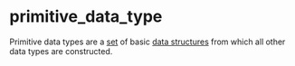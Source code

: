 # primitive_data_type

Primitive data types are a [set](mathematics/set) of basic [data structures](computer_science/data_structure) from which all other data types are constructed.
